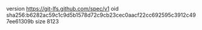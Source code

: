 version https://git-lfs.github.com/spec/v1
oid sha256:b6282ac59c1c9d5b1578d72c9cb23cec0aacf22cc692595c3912c497ee61309b
size 8123
